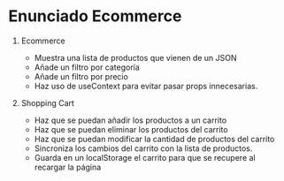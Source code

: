 # Enunciado Ecommerce

1. Ecommerce

    - Muestra una lista de productos que vienen de un JSON
    - Añade un filtro por categoría
    - Añade un filtro por precio
    - Haz uso de useContext para evitar pasar props innecesarias.

2. Shopping Cart

    - Haz que se puedan añadir los productos a un carrito
    - Haz que se puedan eliminar los productos del carrito
    - Haz que se puedan modificar la cantidad de productos del carrito
    - Sincroniza los cambios del carrito con la lista de productos.
    - Guarda en un localStorage el carrito para que se recupere al recargar la página
